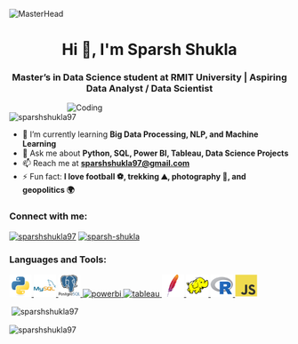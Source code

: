 ![MasterHead](https://www.worldbook.com/images/WBBlog_KidsCoding.jpg)
<h1 align="center">Hi 👋, I'm Sparsh Shukla</h1>
<h3 align="center">Master’s in Data Science student at RMIT University | Aspiring Data Analyst / Data Scientist</h3>
<img align="right" alt="Coding" width="400" src="https://images.squarespace-cdn.com/content/v1/5769fc401b631bab1addb2ab/1541580611624-TE64QGKRJG8SWAIUS7NS/ke17ZwdGBToddi8pDm48kN1LwM8nF8Q2lP4TLUeswY17gQa3H78H3Y0txjaiv_0fDoOvxcdMmMKkDsyUqMSsMWxHk725yiiHCCLfrh8O1z4Qxz8tVYz3X87ATdQYx7FOPk7J4Nai3nYkVt1AhdhHgY2ptMx0PtNAxWe8vVLEgo8GifptP7f8RnT3myAxmqk/1541580611624-TE64QGKRJG8SWAIUS7NS.gif" />

<p align="left"> <img src="https://komarev.com/ghpvc/?username=sparshshukla97&label=Profile%20views&color=0e75b6&style=flat" alt="sparshshukla97" /> </p>

- 🌱 I’m currently learning **Big Data Processing, NLP, and Machine Learning**  
- 💬 Ask me about **Python, SQL, Power BI, Tableau, Data Science Projects**  
- 📫 Reach me at **sparshshukla97@gmail.com**  
- ⚡ Fun fact: **I love football ⚽, trekking ⛰️, photography 📸, and geopolitics 🌍**  

<h3 align="left">Connect with me:</h3>
<p align="left">
<a href="https://instagram.com/sparshshukla97" target="blank"><img align="center" src="https://raw.githubusercontent.com/rahuldkjain/github-profile-readme-generator/master/src/images/icons/Social/instagram.svg" alt="sparshshukla97" height="30" width="40" /></a>
<a href="https://www.linkedin.com/in/sparsh-shukla3" target="blank"><img align="center" src="https://raw.githubusercontent.com/rahuldkjain/github-profile-readme-generator/master/src/images/icons/Social/linked-in-alt.svg" alt="sparsh-shukla" height="30" width="40" /></a>
</p>

<h3 align="left">Languages and Tools:</h3>
<p align="left"> 
<a href="https://www.python.org" target="_blank" rel="noreferrer"> <img src="https://raw.githubusercontent.com/devicons/devicon/master/icons/python/python-original.svg" alt="python" width="40" height="40"/> </a>
<a href="https://www.mysql.com/" target="_blank" rel="noreferrer"> <img src="https://raw.githubusercontent.com/devicons/devicon/master/icons/mysql/mysql-original-wordmark.svg" alt="mysql" width="40" height="40"/> </a>
<a href="https://www.postgresql.org/" target="_blank" rel="noreferrer"> <img src="https://raw.githubusercontent.com/devicons/devicon/master/icons/postgresql/postgresql-original-wordmark.svg" alt="postgresql" width="40" height="40"/> </a>
<a href="https://powerbi.microsoft.com/" target="_blank" rel="noreferrer"> <img src="https://cdn.worldvectorlogo.com/logos/power-bi.svg" alt="powerbi" width="40" height="40"/> </a>
<a href="https://www.tableau.com/" target="_blank" rel="noreferrer"> <img src="https://cdn.worldvectorlogo.com/logos/tableau-software.svg" alt="tableau" width="40" height="40"/> </a>
<a href="https://spark.apache.org/" target="_blank" rel="noreferrer"> <img src="https://raw.githubusercontent.com/devicons/devicon/master/icons/apache/apache-original.svg" alt="spark" width="40" height="40"/> </a>
<a href="https://hadoop.apache.org/" target="_blank" rel="noreferrer"> <img src="https://raw.githubusercontent.com/devicons/devicon/master/icons/hadoop/hadoop-original.svg" alt="hadoop" width="40" height="40"/> </a>
<a href="https://www.r-project.org/" target="_blank" rel="noreferrer"> <img src="https://raw.githubusercontent.com/devicons/devicon/master/icons/r/r-original.svg" alt="r" width="40" height="40"/> </a>
<a href="https://developer.mozilla.org/en-US/docs/Web/JavaScript" target="_blank" rel="noreferrer"> <img src="https://raw.githubusercontent.com/devicons/devicon/master/icons/javascript/javascript-original.svg" alt="javascript" width="40" height="40"/> </a>
</p>

<p>&nbsp;<img align="center" src="https://github-readme-stats.vercel.app/api?username=sparshshukla97&show_icons=true&locale=en" alt="sparshshukla97" /></p>
<p><img align="center" src="https://github-readme-streak-stats.herokuapp.com/?user=sparshshukla97&" alt="sparshshukla97" /></p>
